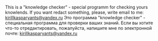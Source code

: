 This is a "knowledge checker" - special programm for checking yours knowlends. If you want redact something, please, write email to me: kirillkasparyants@yandex.ru
Это программа "knowledge checker" - специальная программа для проверки ваших знаний. Если вы хотите что-то отредактировать, пожалуйста, напишите мне по электронной почте: kirillkasparyants@yandex.ru
